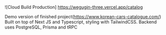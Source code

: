 ![Cloud Build Production] https://wegugin-three.vercel.app/catalog

Demo version of finished project(https://www.korean-cars-catalogue.com/)
Built on top of Next JS and Typescript, styling with TailwindCSS. Backend uses PostgreSQL, Prisma and tRPC

